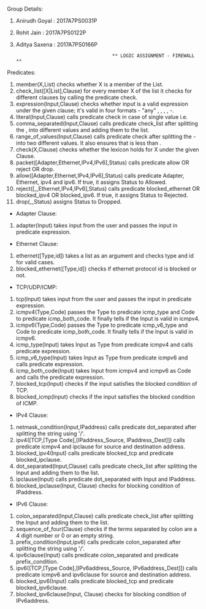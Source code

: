 Group Details:

1. Anirudh Goyal : 2017A7PS0031P
2. Rohit Jain : 2017A7PS0122P
3. Aditya Saxena : 2017A7PS0166P

                                          ** LOGIC ASSIGNMENT - FIREWALL **
Predicates:

1. member(X,List) checks whether X is a member of the List.
2. check_list([X|List],Clause) for every member X of the list it checks for different clauses by calling the predicate check.
3. expression(Input,Clause) checks whether input is a valid expression under the given clause; it's valid in four formats - "any" , <value> , <value1>,<value2> , <value1>-<value2>.
4. literal(Input,Clause) calls predicate check in case of single value i.e. <value1>
5. comma_separated(Input,Clause) calls predicate check_list after splitting the <value1>,<value2> into different values and adding them to the list.
6. range_of_values(Input,Clause) calls predicate check after splitting the <value1>-<value2> into two different values. It also ensures that <value1> is less than <value2>.
7. check(X,Clause) checks whether the lexicon holds for X under the given Clause.
8. packet([Adapter,Ethernet,IPv4,IPv6],Status) calls predicate allow OR reject OR drop.
9. allow([Adapter,Ethernet,IPv4,IPv6],Status) calls predicate Adapter, Ethernet, ipv4 and ipv6. If true, it assigns Status to Allowed.
10. reject([_,Ethernet,IPv4,IPv6],Status) calls predicate blocked_ethernet OR blocked_ipv4 OR blocked_ipv6. If true, it assigns Status to Rejected.
11. drop(_,Status) assigns Status to Dropped.



*	Adapter Clause:

1. adapter(Input) takes input from the user and passes the input in predicate expression.


*	Ethernet Clause:

1. ethernet([Type,id]) takes a list as an argument and checks type and id for valid cases.
2. blocked_ethernet([Type,id]) checks if ethernet protocol id is blocked or not.


*	TCP/UDP/ICMP:

1. tcp(Input) takes input from the user and passes the input in predicate expression.
2. icmpv4(Type,Code) passes the Type to predicate icmp_type and Code to predicate icmp_both_code. It finally tells if the Input is valid in icmpv4.
3. icmpv6(Type,Code) passes the Type to predicate icmp_v6_type and Code to predicate icmp_both_code. It finally tells if the Input is valid in icmpv6.
4. icmp_type(Input) takes Input as Type from predicate icmpv4 and calls predicate expression. 
5. icmp_v6_type(Input) takes Input as Type from predicate icmpv6 and calls predicate expression. 
6. icmp_both_code(Input) takes Input from icmpv4 and icmpv6 as Code and calls the predicate expression. 
7. blocked_tcp(Input) checks if the input satisfies the blocked condition of TCP.
8. blocked_icmp(Input) checks if the input satisfies the blocked condition of ICMP.


*	IPv4 Clause:

1. netmask_condition(Input,IPaddress) calls predicate  dot_separated after splitting the string using '/'.
2. ipv4([TCP,[Type Code],[IPaddress_Source, IPaddress_Dest]]) calls predicate icmpv4 and ipclause for source and destination address.
3. blocked_ipv4(Input) calls predicate blocked_tcp and predicate blocked_ipclause.
4. dot_separated(Input,Clause) calls predicate check_list after splitting the Input and adding them to the list.
5. ipclause(Input) calls predicate dot_separated with Input and IPaddress.
6. blocked_ipclause(Input, Clause) checks for blocking condition of IPaddress.


*	IPv6 Clause:

1. colon_separated(Input,Clause) calls predicate check_list after splitting the Input and adding them to the list.
2. sequence_of_four(Clause) checks if the terms separated by colon are a 4 digit number or 0 or an empty string.
3. prefix_condition(Input,ipv6) calls predicate  colon_separated after splitting the string using '/'.
4. ipv6clause(Input) calls predicate colon_separated and predicate prefix_condition.
5. ipv6([TCP,[Type Code],[IPv6address_Source, IPv6address_Dest]]) calls predicate icmpv6 and ipv6clause for source and destination address.
6. blocked_ipv6(Input) calls predicate blocked_tcp and predicate blocked_ipv6clause.
7. blocked_ipv6clause(Input, Clause) checks for blocking condition of IPv6address.



 